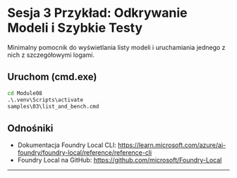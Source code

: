 <!--
CO_OP_TRANSLATOR_METADATA:
{
  "original_hash": "ed8edea2fc43898c2537130fb3ae6878",
  "translation_date": "2025-09-22T13:41:25+00:00",
  "source_file": "Module08/samples/03/README.md",
  "language_code": "pl"
}
-->
# Sesja 3 Przykład: Odkrywanie Modeli i Szybkie Testy

Minimalny pomocnik do wyświetlania listy modeli i uruchamiania jednego z nich z szczegółowymi logami.

## Uruchom (cmd.exe)
```cmd
cd Module08
.\.venv\Scripts\activate
samples\03\list_and_bench.cmd
```

## Odnośniki
- Dokumentacja Foundry Local CLI: https://learn.microsoft.com/azure/ai-foundry/foundry-local/reference/reference-cli
- Foundry Local na GitHub: https://github.com/microsoft/Foundry-Local

---

